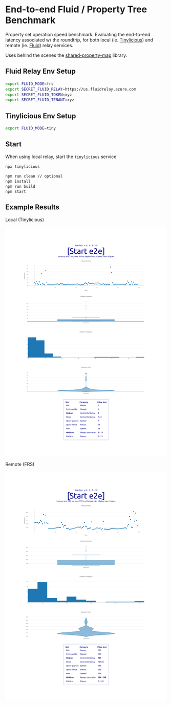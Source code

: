 # End-to-end Fluid / Property Tree Benchmark

Property set operation speed benchmark. Evaluating the end-to-end latency associated w/ the roundtrip, for both local (ie. [Tinylicious](https://github.com/microsoft/FluidFramework/tree/main/server/tinylicious)) and remote (ie. [Fluid](https://docs.microsoft.com/en-us/azure/azure-fluid-relay/)) relay services.

Uses behind the scenes the [shared-property-map](https://github.com/dstanesc/shared-property-map) library.


## Fluid Relay Env Setup
```bash
export FLUID_MODE=frs
export SECRET_FLUID_RELAY=https://us.fluidrelay.azure.com
export SECRET_FLUID_TOKEN=xyz
export SECRET_FLUID_TENANT=xyz
```

## Tinylicious Env Setup

```bash
export FLUID_MODE=tiny
```

## Start

When using local relay, start the `tinylicious` service

```
npx tinylicious
```


```
npm run clean // optional
npm install
npm run build
npm start
```

## Example Results

Local (Tinylicious)

![](./img/stats-tiny.png)

Remote (FRS)

![](./img/stats-frs-eu.png)
